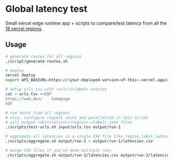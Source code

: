 # Global latency test

Small vercel edge runtime app + scripts to compare/test latency from all the [18 vercel regions](https://vercel.com/docs/edge-network/regions).

## Usage

```sh
# generate routes for all regions
./script/generate-routes.sh

# deploy
vercel deploy
export API_BASEURL=https://<your-deployed-version-of-this>.vercel.app/api

# setup urls.tsv with <url>\t<label> entries
cat > urls.tsv <<EOF
https://web.dev/	homepage
EOF

# run tests from all regions
# also, configure request count and parallelism in this script
# will output <destination>/<region>-<label>.json files
./scripts/test-urls.sh input/urls.tsv output/run-1

# aggregate all latencies in a single CSV file like region,label,latency
./scripts/aggregate.sh output/run-1 > output/run-1/latencies.csv

# merge CSV files if you've done multiple runs
./scripts/aggregate.sh output/run-1/latencies.csv output/run-2/latencies.csv > output/latencies.csv
```